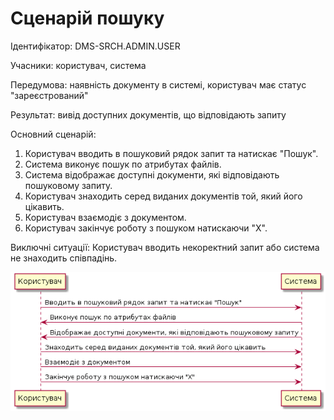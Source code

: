 # Сценарій пошуку

Ідентифікатор: DMS-SRCH.ADMIN.USER

Учасники: користувач, система

Передумова: наявність документу в системі, користувач має статус "зареєстрований"

Результат: вивід доступних документів, що відповідають запиту

Основний сценарій:
   1. Користувач вводить в пошуковий рядок запит та натискає "Пошук".
   2. Система виконує пошук по атрибутах файлів.
   3. Система відображає доступні документи, які відповідають пошуковому запиту.
   4. Користувач знаходить серед виданих документів той, який його цікавить.
   5. Користувач взаємодіє з документом.
   6. Користувач закінчує роботу з пошуком натискаючи "Х".

Виключні ситуації: Користувач вводить некоректний запит або система не знаходить співпадінь.

![](https://github.com/shooterdimon/DocumentManagementSystem/blob/master/UseCases/Diagrams/Search.png)
